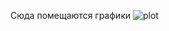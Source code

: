 Сюда помещаются графики
![plot](https://github.com/user-attachments/assets/7f2e02e6-06b6-42c4-b28a-5ab4364dce8f)
